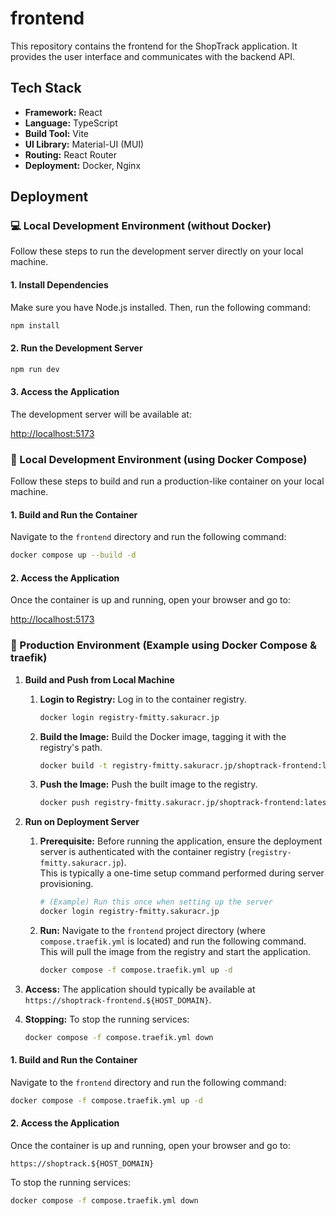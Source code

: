 # frontend

This repository contains the frontend for the ShopTrack application. It provides the user interface and communicates with the backend API.

## Tech Stack

- **Framework:** React
- **Language:** TypeScript
- **Build Tool:** Vite
- **UI Library:** Material-UI (MUI)
- **Routing:** React Router
- **Deployment:** Docker, Nginx

## Deployment

### 💻 Local Development Environment (without Docker)

Follow these steps to run the development server directly on your local machine.

#### 1. Install Dependencies

Make sure you have Node.js installed. Then, run the following command:

```bash
npm install
```

#### 2. Run the Development Server

```bash
npm run dev
```

#### 3. Access the Application

The development server will be available at:

[http://localhost:5173](http://localhost:5173)

### 🐳 Local Development Environment (using Docker Compose)

Follow these steps to build and run a production-like container on your local machine.

#### 1. Build and Run the Container

Navigate to the `frontend` directory and run the following command:

```bash
docker compose up --build -d
```

#### 2. Access the Application

Once the container is up and running, open your browser and go to:

[http://localhost:5173](http://localhost:5173)

### 🚀 Production Environment (Example using Docker Compose & traefik)


1.  **Build and Push from Local Machine**
    1.  **Login to Registry:** Log in to the container registry.
        ```bash
        docker login registry-fmitty.sakuracr.jp
        ```
    2.  **Build the Image:** Build the Docker image, tagging it with the registry's path.
        ```bash
        docker build -t registry-fmitty.sakuracr.jp/shoptrack-frontend:latest .
        ```
    3.  **Push the Image:** Push the built image to the registry.
        ```bash
        docker push registry-fmitty.sakuracr.jp/shoptrack-frontend:latest
        ```
2.  **Run on Deployment Server**
    1.  **Prerequisite:** Before running the application, ensure the deployment server is authenticated with the container registry (`registry-fmitty.sakuracr.jp`).  
        This is typically a one-time setup command performed during server provisioning.
        ```bash
        # (Example) Run this once when setting up the server
        docker login registry-fmitty.sakuracr.jp
        ```
    2.  **Run:** Navigate to the `frontend` project directory (where `compose.traefik.yml` is located) and run the following command.  
        This will pull the image from the registry and start the application.
        ```bash
        docker compose -f compose.traefik.yml up -d
        ```
3.  **Access:** The application should typically be available at `https://shoptrack-frontend.${HOST_DOMAIN}`.

4.  **Stopping:** To stop the running services:
    ```bash
    docker compose -f compose.traefik.yml down
    ```


#### 1. Build and Run the Container

Navigate to the `frontend` directory and run the following command:

```bash
docker compose -f compose.traefik.yml up -d
```

#### 2. Access the Application

Once the container is up and running, open your browser and go to:

`https://shoptrack.${HOST_DOMAIN}`


To stop the running services:
```bash
docker compose -f compose.traefik.yml down
```
